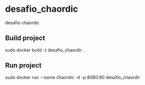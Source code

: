 # desafio_chaordic
desafio chaordic

## Build project
sudo docker build -t desafio_chaordir . 

## Run project
sudo docker run --name chaordic -d -p 8080:80 desafio_chaordir

